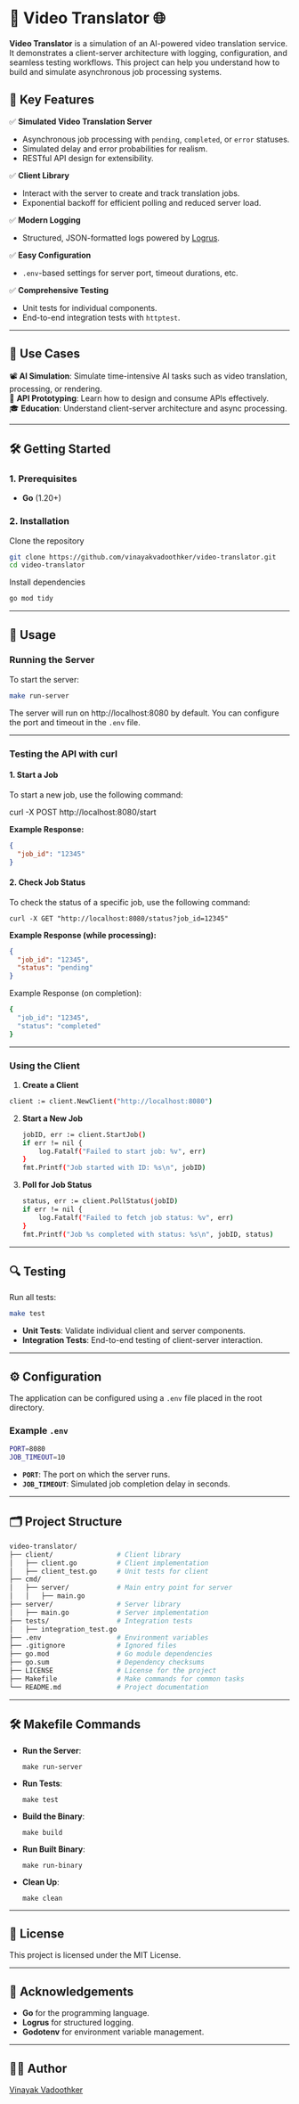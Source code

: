 # 🚀 **Video Translator** 🌐

**Video Translator** is a simulation of an AI-powered video translation service. It demonstrates a client-server architecture with logging, configuration, and seamless testing workflows. This project can help you understand how to build and simulate asynchronous job processing systems.

## **📌 Key Features**

✅ **Simulated Video Translation Server**  
   - Asynchronous job processing with `pending`, `completed`, or `error` statuses.  
   - Simulated delay and error probabilities for realism.  
   - RESTful API design for extensibility.

✅ **Client Library**  
   - Interact with the server to create and track translation jobs.  
   - Exponential backoff for efficient polling and reduced server load.

✅ **Modern Logging**  
   - Structured, JSON-formatted logs powered by [Logrus](https://github.com/sirupsen/logrus).  

✅ **Easy Configuration**  
   - `.env`-based settings for server port, timeout durations, etc.

✅ **Comprehensive Testing**  
   - Unit tests for individual components.  
   - End-to-end integration tests with `httptest`.

---

## **🎯 Use Cases**

📽️ **AI Simulation**: Simulate time-intensive AI tasks such as video translation, processing, or rendering.  
📡 **API Prototyping**: Learn how to design and consume APIs effectively.  
🎓 **Education**: Understand client-server architecture and async processing.  

---

## **🛠️ Getting Started**

### **1. Prerequisites**
- **Go** (1.20+)

### **2. Installation**

Clone the repository

```bash
git clone https://github.com/vinayakvadoothker/video-translator.git
cd video-translator
```

Install dependencies

```bash
go mod tidy
```
---

## **🚀 Usage**

### Running the Server

To start the server:

```bash
make run-server
```
The server will run on http://localhost:8080 by default. You can configure the port and timeout in the `.env` file.

---

### **Testing the API with curl**

#### **1. Start a Job**

To start a new job, use the following command:

curl -X POST http://localhost:8080/start

**Example Response:**

```json
{
  "job_id": "12345"
}
```

#### **2. Check Job Status**

To check the status of a specific job, use the following command:

```curl -X GET "http://localhost:8080/status?job_id=12345"```

**Example Response (while processing):**

```json
{
  "job_id": "12345",
  "status": "pending"
}
```
Example Response (on completion):

```bash
{
  "job_id": "12345",
  "status": "completed"
}
```
---

### Using the Client

1. **Create a Client**  

```bash
client := client.NewClient("http://localhost:8080")
```
2. **Start a New Job**  

   ```bash
   jobID, err := client.StartJob()
   if err != nil {
       log.Fatalf("Failed to start job: %v", err)
   }
   fmt.Printf("Job started with ID: %s\n", jobID)
   ```

3. **Poll for Job Status**  

   ```bash
   status, err := client.PollStatus(jobID)
   if err != nil {
       log.Fatalf("Failed to fetch job status: %v", err)
   }
   fmt.Printf("Job %s completed with status: %s\n", jobID, status)
   ```

---

## **🔍 Testing**

Run all tests:

```bash
make test
```
- **Unit Tests**: Validate individual client and server components.
- **Integration Tests**: End-to-end testing of client-server interaction.

---

## **⚙️ Configuration**

The application can be configured using a `.env` file placed in the root directory.

### Example `.env`

```bash
PORT=8080
JOB_TIMEOUT=10
```

- **`PORT`**: The port on which the server runs.  
- **`JOB_TIMEOUT`**: Simulated job completion delay in seconds.

---

## **🗂️ Project Structure**

```bash
video-translator/
├── client/                # Client library
│   ├── client.go          # Client implementation
│   ├── client_test.go     # Unit tests for client
├── cmd/
│   ├── server/            # Main entry point for server
│   │   ├── main.go
├── server/                # Server library
│   ├── main.go            # Server implementation
├── tests/                 # Integration tests
│   ├── integration_test.go
├── .env                   # Environment variables 
├── .gitignore             # Ignored files
├── go.mod                 # Go module dependencies
├── go.sum                 # Dependency checksums
├── LICENSE                # License for the project
├── Makefile               # Make commands for common tasks
└── README.md              # Project documentation
```
---

## **🛠️ Makefile Commands**

- **Run the Server**:

    ```make run-server```

- **Run Tests**:

    ```make test```

- **Build the Binary**:

  ```make build```

- **Run Built Binary**:

  ```make run-binary```

- **Clean Up**:

    ```make clean```

---

## **📜 License**

This project is licensed under the MIT License.

---

## **🙌 Acknowledgements**

- **Go** for the programming language.  
- **Logrus** for structured logging.  
- **Godotenv** for environment variable management.  

---

## **👨‍💻 Author**

[Vinayak Vadoothker](https://github.com/vinayakvadoothker)
